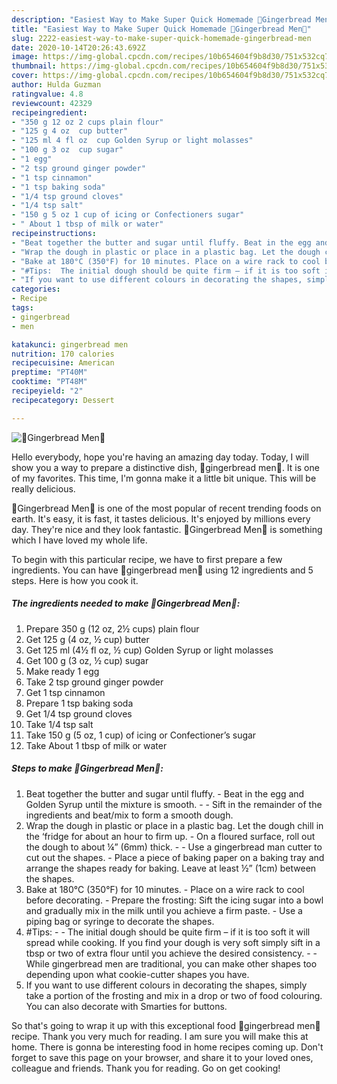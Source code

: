 ```yaml
---
description: "Easiest Way to Make Super Quick Homemade 🍪Gingerbread Men🍪"
title: "Easiest Way to Make Super Quick Homemade 🍪Gingerbread Men🍪"
slug: 2222-easiest-way-to-make-super-quick-homemade-gingerbread-men
date: 2020-10-14T20:26:43.692Z
image: https://img-global.cpcdn.com/recipes/10b654604f9b8d30/751x532cq70/🍪gingerbread-men🍪-recipe-main-photo.jpg
thumbnail: https://img-global.cpcdn.com/recipes/10b654604f9b8d30/751x532cq70/🍪gingerbread-men🍪-recipe-main-photo.jpg
cover: https://img-global.cpcdn.com/recipes/10b654604f9b8d30/751x532cq70/🍪gingerbread-men🍪-recipe-main-photo.jpg
author: Hulda Guzman
ratingvalue: 4.8
reviewcount: 42329
recipeingredient:
- "350 g 12 oz 2 cups plain flour"
- "125 g 4 oz  cup butter"
- "125 ml 4 fl oz  cup Golden Syrup or light molasses"
- "100 g 3 oz  cup sugar"
- "1 egg"
- "2 tsp ground ginger powder"
- "1 tsp cinnamon"
- "1 tsp baking soda"
- "1/4 tsp ground cloves"
- "1/4 tsp salt"
- "150 g 5 oz 1 cup of icing or Confectioners sugar"
- " About 1 tbsp of milk or water"
recipeinstructions:
- "Beat together the butter and sugar until fluffy. Beat in the egg and Golden Syrup until the mixture is smooth.  Sift in the remainder of the ingredients and beat/mix to form a smooth dough."
- "Wrap the dough in plastic or place in a plastic bag. Let the dough chill in the ‘fridge for about an hour to firm up. On a floured surface, roll out the dough to about ¼” (6mm) thick.   Use a gingerbread man cutter to cut out the shapes. Place a piece of baking paper on a baking tray and arrange the shapes ready for baking. Leave at least ½” (1cm) between the shapes."
- "Bake at 180°C (350°F) for 10 minutes. Place on a wire rack to cool before decorating. Prepare the frosting: Sift the icing sugar into a bowl and gradually mix in the milk until you achieve a firm paste. Use a piping bag or syringe to decorate the shapes."
- "#Tips:  The initial dough should be quite firm – if it is too soft it will spread while cooking. If you find your dough is very soft simply sift in a tbsp or two of extra flour until you achieve the desired consistency.  While gingerbread men are traditional, you can make other shapes too depending upon what cookie-cutter shapes you have."
- "If you want to use different colours in decorating the shapes, simply take a portion of the frosting and mix in a drop or two of food colouring. You can also decorate with Smarties for buttons."
categories:
- Recipe
tags:
- gingerbread
- men

katakunci: gingerbread men 
nutrition: 170 calories
recipecuisine: American
preptime: "PT40M"
cooktime: "PT48M"
recipeyield: "2"
recipecategory: Dessert

---
```



![🍪Gingerbread Men🍪](https://img-global.cpcdn.com/recipes/10b654604f9b8d30/751x532cq70/🍪gingerbread-men🍪-recipe-main-photo.jpg)

Hello everybody, hope you're having an amazing day today. Today, I will show you a way to prepare a distinctive dish, 🍪gingerbread men🍪. It is one of my favorites. This time, I'm gonna make it a little bit unique. This will be really delicious.



🍪Gingerbread Men🍪 is one of the most popular of recent trending foods on earth. It's easy, it is fast, it tastes delicious. It's enjoyed by millions every day. They're nice and they look fantastic. 🍪Gingerbread Men🍪 is something which I have loved my whole life.


To begin with this particular recipe, we have to first prepare a few ingredients. You can have 🍪gingerbread men🍪 using 12 ingredients and 5 steps. Here is how you cook it.

<!--inarticleads1-->

##### The ingredients needed to make 🍪Gingerbread Men🍪:

1. Prepare 350 g (12 oz, 2½ cups) plain flour
1. Get 125 g (4 oz, ½ cup) butter
1. Get 125 ml (4½ fl oz, ½ cup) Golden Syrup or light molasses
1. Get 100 g (3 oz, ½ cup) sugar
1. Make ready 1 egg
1. Take 2 tsp ground ginger powder
1. Get 1 tsp cinnamon
1. Prepare 1 tsp baking soda
1. Get 1/4 tsp ground cloves
1. Take 1/4 tsp salt
1. Take 150 g (5 oz, 1 cup) of icing or Confectioner’s sugar
1. Take  About 1 tbsp of milk or water




<!--inarticleads2-->

##### Steps to make 🍪Gingerbread Men🍪:

1. Beat together the butter and sugar until fluffy. - Beat in the egg and Golden Syrup until the mixture is smooth. -  - Sift in the remainder of the ingredients and beat/mix to form a smooth dough.
1. Wrap the dough in plastic or place in a plastic bag. Let the dough chill in the ‘fridge for about an hour to firm up. - On a floured surface, roll out the dough to about ¼” (6mm) thick.  -  - Use a gingerbread man cutter to cut out the shapes. - Place a piece of baking paper on a baking tray and arrange the shapes ready for baking. Leave at least ½” (1cm) between the shapes.
1. Bake at 180°C (350°F) for 10 minutes. - Place on a wire rack to cool before decorating. - Prepare the frosting: Sift the icing sugar into a bowl and gradually mix in the milk until you achieve a firm paste. - Use a piping bag or syringe to decorate the shapes.
1. #Tips: -  - The initial dough should be quite firm – if it is too soft it will spread while cooking. If you find your dough is very soft simply sift in a tbsp or two of extra flour until you achieve the desired consistency. -  - While gingerbread men are traditional, you can make other shapes too depending upon what cookie-cutter shapes you have.
1. If you want to use different colours in decorating the shapes, simply take a portion of the frosting and mix in a drop or two of food colouring. You can also decorate with Smarties for buttons.




So that's going to wrap it up with this exceptional food 🍪gingerbread men🍪 recipe. Thank you very much for reading. I am sure you will make this at home. There is gonna be interesting food in home recipes coming up. Don't forget to save this page on your browser, and share it to your loved ones, colleague and friends. Thank you for reading. Go on get cooking!
